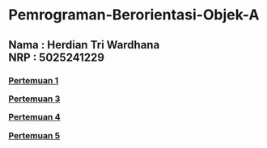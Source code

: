 <h1> Pemrograman-Berorientasi-Objek-A </h1>

<h2>
  Nama : Herdian Tri Wardhana<br>
  NRP : 5025241229
</h2>

<h3>
  
[Pertemuan 1](/Pertemuan-1) 
  
[Pertemuan 3](/Pertemuan-2)
  
[Pertemuan 4](/Pertemuan%204)
  
[Pertemuan 5](/Pertemuan%205)
  
</h3>
